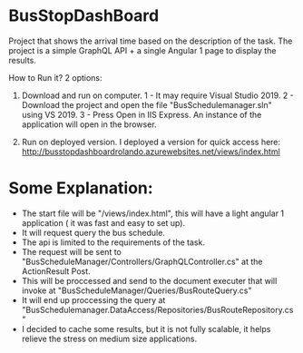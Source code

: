 # BusStopDashBoard
Project that shows the arrival time based on the description of the task.
The project is a simple GraphQL API + a single Angular 1 page to display the results.


How to Run it?
2 options:

1) Download and run on computer.
    1 - It may require Visual Studio 2019.
    2 - Download the project and open the file "BusSchedulemanager.sln" using VS 2019.
    3 - Press Open in IIS Express. An instance of the application will open in the browser.
    
2) Run on deployed version.
I deployed a version for quick access here: http://busstopdashboardrolando.azurewebsites.net/views/index.html


# Some Explanation:
- The start file will be "/views/index.html", this will have a light angular 1 application ( it was fast and easy to set up).
- It will request query the bus schedule.
- The api is limited to the requirements of the task.
- The request will be sent to "BusScheduleManager/Controllers/GraphQLController.cs" at the ActionResult Post.
- This will be proccessed and send to the document executer that will invoke at "BusScheduleManager/Queries/BusRouteQuery.cs"
- It will end up proccessing the query at "BusSchedulemanager.DataAccess/Repositories/BusRouteRepository.cs"
- I decided to cache some results, but it is not fully scalable, it helps relieve the stress on medium size applications. 

